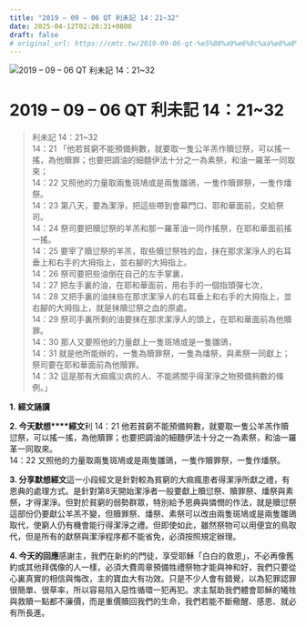 ```yaml
---
title: "2019 – 09 – 06 QT 利未記 14：21~32"
date: 2025-04-12T02:20:31+0800
draft: false
# original_url: https://cmtc.tw/2019-09-06-qt-%e5%88%a9%e6%9c%aa%e8%a8%98-14%ef%bc%9a2132
---
```


![2019 – 09 – 06 QT 利未記 14：21~32](/images/qt.jpg   "2019 – 09 – 06 QT 利未記 14：21~32")

# 2019 – 09 – 06 QT 利未記 14：21~32

> 利未記 14：21~32  
> 14：21 「他若貧窮不能預備夠數，就要取一隻公羊羔作贖愆祭，可以搖一搖，為他贖罪；也要把調油的細麵伊法十分之一為素祭，和油一羅革一同取來；  
> 14：22 又照他的力量取兩隻斑鳩或是兩隻雛鴿，一隻作贖罪祭，一隻作燔祭。  
> 14：23 第八天，要為潔淨，把這些帶到會幕門口、耶和華面前，交給祭司。  
> 14：24 祭司要把贖愆祭的羊羔和那一羅革油一同作搖祭，在耶和華面前搖一搖。  
> 14：25 要宰了贖愆祭的羊羔，取些贖愆祭牲的血，抹在那求潔淨人的右耳垂上和右手的大拇指上，並右腳的大拇指上。  
> 14：26 祭司要把些油倒在自己的左手掌裏，  
> 14：27 把左手裏的油，在耶和華面前，用右手的一個指頭彈七次，  
> 14：28 又把手裏的油抹些在那求潔淨人的右耳垂上和右手的大拇指上，並右腳的大拇指上，就是抹贖愆祭之血的原處。  
> 14：29 祭司手裏所剩的油要抹在那求潔淨人的頭上，在耶和華面前為他贖罪。  
> 14：30 那人又要照他的力量獻上一隻斑鳩或是一隻雛鴿，  
> 14：31 就是他所能辦的，一隻為贖罪祭，一隻為燔祭，與素祭一同獻上；祭司要在耶和華面前為他贖罪。  
> 14：32 這是那有大痲瘋災病的人、不能將關乎得潔淨之物預備夠數的條例。」

**1.** **經文誦讀**

**2. 今天默想****經文**利 14：21 他若貧窮不能預備夠數，就要取一隻公羊羔作贖愆祭，可以搖一搖，為他贖罪；也要把調油的細麵伊法十分之一為素祭，和油一羅革一同取來。  
14：22 又照他的力量取兩隻斑鳩或是兩隻雛鴿，一隻作贖罪祭，一隻作燔祭。

**3. 分享默想經文**這一小段經文是針對較為貧窮的大痲瘋患者得潔淨所獻之禮，有恩典的處理方式。是針對第8天開始潔淨者一般要獻上贖愆祭、贖罪祭、燔祭與素祭，才得潔淨。但對於貧窮的弱勢群眾，特別給予恩典與憐憫的作法，就是贖愆祭這部份仍要獻公羊羔不變，但贖罪祭、燔祭、素祭可以改由兩隻斑鳩或是兩隻雛鴿取代，使窮人仍有機會能行得潔淨之禮。但即使如此，雖然祭物可以用便宜的鳥取代，但是所有的獻祭與潔淨程序都不能省免，必須按照規定辦理。

**4. 今天的回應**感謝主，我們在新約的門徒，享受耶穌「白白的救恩」，不必再像舊約或其他拜偶像的人一樣，必須大費周章預備牲禮祭物才能與神和好，我們只要從心裏真實的相信與悔改，主的寶血大有功效。只是不少人會有錯覺，以為犯罪認罪很簡單、很草率，所以容易陷入惡性循環一犯再犯。求主幫助我們體會耶穌的犧牲與救贖一點都不廉價，而是重價贖回我們的生命，我們若能不斷儆醒、感恩、就必有所長進。